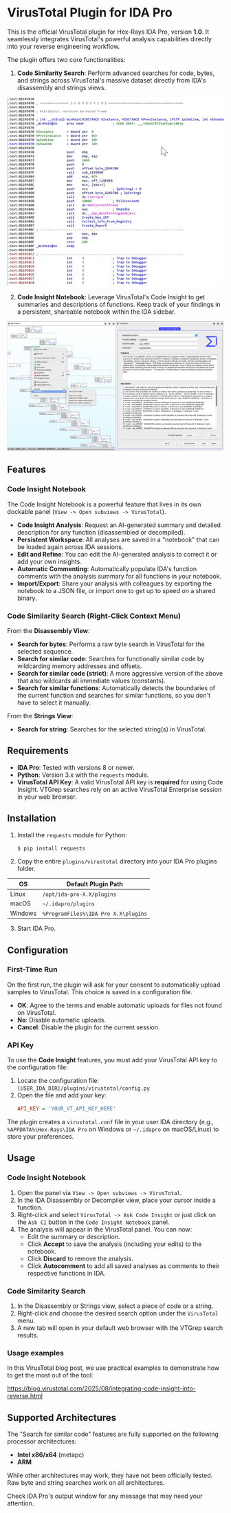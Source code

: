 # VirusTotal Plugin for IDA Pro

This is the official VirusTotal plugin for Hex-Rays IDA Pro, version **1.0**. It seamlessly integrates VirusTotal's powerful analysis capabilities directly into your reverse engineering workflow.

The plugin offers two core functionalities:
1.  **Code Similarity Search**: Perform advanced searches for code, bytes, and strings across VirusTotal's massive dataset directly from IDA's disassembly and strings views.

![Code Similarity Visualization](images/function.gif)

2.  **Code Insight Notebook**: Leverage VirusTotal's Code Insight to get summaries and descriptions of functions. Keep track of your findings in a persistent, shareable notebook within the IDA sidebar.

![Code Insight Notebook Visualization](images/main_window_menu.png)

## Features

### Code Insight Notebook

The Code Insight Notebook is a powerful feature that lives in its own dockable panel (`View -> Open subviews -> VirusTotal`).

- **Code Insight Analysis**: Request an AI-generated summary and detailed description for any function (disassembled or decompiled).
- **Persistent Workspace**: All analyses are saved in a "notebook" that can be loaded again across IDA sessions.
- **Edit and Refine**: You can edit the AI-generated analysis to correct it or add your own insights.
- **Automatic Commenting**: Automatically populate IDA's function comments with the analysis summary for all functions in your notebook.
- **Import/Export**: Share your analysis with colleagues by exporting the notebook to a JSON file, or import one to get up to speed on a shared binary.

### Code Similarity Search (Right-Click Context Menu)

From the **Disassembly View**:

- **Search for bytes**: Performs a raw byte search in VirusTotal for the selected sequence.
- **Search for similar code**: Searches for functionally similar code by wildcarding memory addresses and offsets.
- **Search for similar code (strict)**: A more aggressive version of the above that also wildcards all immediate values (constants).
- **Search for similar functions**: Automatically detects the boundaries of the current function and searches for similar functions, so you don't have to select it manually.

From the **Strings View**:

- **Search for string**: Searches for the selected string(s) in VirusTotal.

## Requirements

- **IDA Pro**: Tested with versions 8 or newer.
- **Python**: Version 3.x with the `requests` module.
- **VirusTotal API Key**: A valid VirusTotal API key is **required** for using Code Insight. VTGrep searches rely on an active VirusTotal Enterprise session in your web browser.

## Installation

1.  Install the `requests` module for Python:
    ```bash
    $ pip install requests
    ```
2.  Copy the entire `plugins/virustotal` directory into your IDA Pro plugins folder.

| OS      | Default Plugin Path             |
| ------- | ------------------------------- |
| Linux   | `/opt/ida-pro-X.X/plugins`      |
| macOS   | `~/.idapro/plugins`             |
| Windows | `%ProgramFiles%\IDA Pro X.X\plugins`|

3.  Start IDA Pro.

## Configuration

### First-Time Run

On the first run, the plugin will ask for your consent to automatically upload samples to VirusTotal. This choice is saved in a configuration file.

- **OK**: Agree to the terms and enable automatic uploads for files not found on VirusTotal.
- **No**: Disable automatic uploads.
- **Cancel**: Disable the plugin for the current session.

### API Key

To use the **Code Insight** features, you must add your VirusTotal API key to the configuration file:

1.  Locate the configuration file: `[USER_IDA_DIR]/plugins/virustotal/config.py`
2.  Open the file and add your key:
    ```ini
    API_KEY = 'YOUR_VT_API_KEY_HERE'
    ```

The plugin creates a `virustotal.conf` file in your user IDA directory (e.g., `%APPDATA%\Hex-Rays\IDA Pro` on Windows or `~/.idapro` on macOS/Linux) to store your preferences.

## Usage

### Code Insight Notebook

1.  Open the panel via `View -> Open subviews -> VirusTotal`.
2.  In the IDA Disassembly or Decompiler view, place your cursor inside a function.
3.  Right-click and select `VirusTotal -> Ask Code Insight` or just click on the `Ask CI` button in the `Code Insight Notebook` panel.
4.  The analysis will appear in the VirusTotal panel. You can now:
    - Edit the summary or description.
    - Click **Accept** to save the analysis (including your edits) to the notebook.
    - Click **Discard** to remove the analysis.
    - Click **Autocomment** to add all saved analyses as comments to their respective functions in IDA.

### Code Similarity Search

1.  In the Disassembly or Strings view, select a piece of code or a string.
2.  Right-click and choose the desired search option under the `VirusTotal` menu.
3.  A new tab will open in your default web browser with the VTGrep search results.

### Usage examples

In this VirusTotal blog post, we use practical examples to demonstrate how to get the most out of the tool:

https://blog.virustotal.com/2025/08/integrating-code-insight-into-reverse.html

## Supported Architectures

The "Search for similar code" features are fully supported on the following processor architectures:
- **Intel x86/x64** (metapc)
- **ARM**

While other architectures may work, they have not been officially tested. Raw byte and string searches work on all architectures.

Check IDA Pro's output window for any message that may need your attention.

